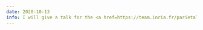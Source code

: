 ```yaml
---
date: 2020-10-13
info: I will give a talk for the <a href=https://team.inria.fr/parietal/" target="_blank">INRIA Parietal team</a> 
---
```


